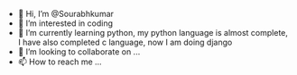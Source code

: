 - 👋 Hi, I’m @Sourabhkumar
- 👀 I’m interested in coding 
- 🌱 I’m currently learning python, my python language is almost complete,  I have also completed c language, now I am doing django
- 💞️ I’m looking to collaborate on ...
- 📫 How to reach me ...

<!---
Sourabhkumar8/Sourabhkumar is a ✨ special ✨ repository because its `README.md` (this file) appears on your GitHub profile.
You can click the Preview link to take a look at your changes.
--->

